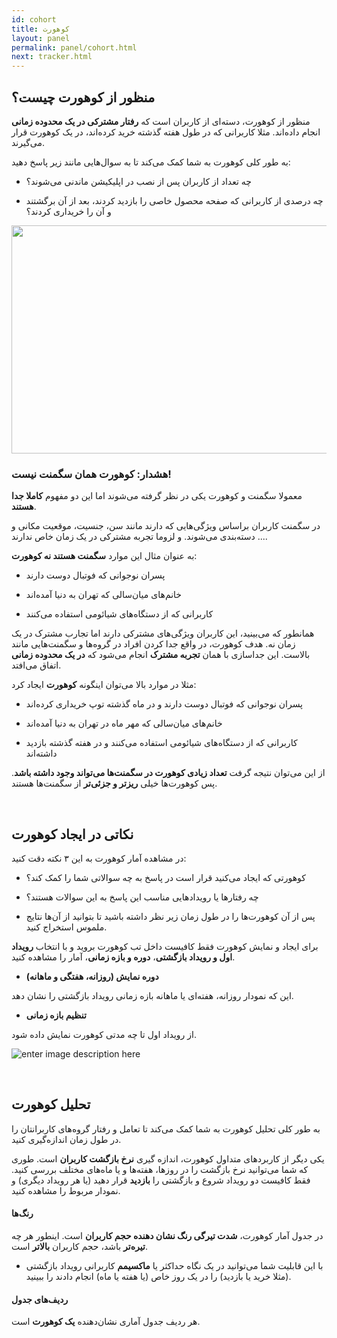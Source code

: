 ```yaml
---
id: cohort
title: کوهورت
layout: panel
permalink: panel/cohort.html
next: tracker.html
---
```


## منظور از کوهورت چیست؟

منظور از کوهورت، دسته‌ای از کاربران است که **رفتار مشترکی در یک محدوده زمانی** انجام داده‌اند. مثلا کاربرانی که در طول هفته گذشته خرید کرده‌اند، در یک کوهورت قرار می‌گیرند.


به طور کلی کوهورت به شما کمک می‌کند تا به سوال‌هایی مانند زیر پاسخ دهید:

- چه تعداد از کاربران پس از نصب در اپلیکیشن ماندنی می‌شوند؟

- چه درصدی از کاربرانی که صفحه محصول خاصی را بازدید کردند، بعد از آن برگشتند و آن را خریداری کردند؟

<p><img style="display: block; margin-left: auto; margin-right: auto;" src="http://uupload.ir/files/z5ik_cohort-analysis-.png" alt="" width="730" height="365" /></p>


### هشدار: کوهورت همان سگمنت نیست!

معمولا سگمنت و کوهورت یکی در نظر گرفته می‌شوند اما این دو مفهوم **کاملا جدا هستند**. 

در سگمنت کاربران براساس ویژگی‌هایی که دارند مانند سن، جنسیت، موقعیت مکانی و ... دسته‌بندی می‌شوند. و لزوما تجربه مشترکی در یک زمان خاص ندارند.

 به عنوان مثال این موارد **سگمنت هستند نه کوهورت**:

- پسران نوجوانی که فوتبال دوست دارند

- خانم‌های میان‌سالی که تهران به دنیا آمده‌اند

- کاربرانی که از دستگاه‌های شیائومی استفاده می‌کنند

همانطور که می‌بینید، این کاربران ویژگی‌های مشترکی دارند اما تجارب مشترک در یک زمان نه. هدف کوهورت، در واقع جدا کردن افراد در گروه‌ها و سگمنت‌هایی مانند بالاست. این جداسازی با همان **تجربه مشترک** انجام می‌شود که **در یک محدوده زمانی** اتفاق می‌افتد.

مثلا در موارد بالا می‌توان اینگونه **کوهورت** ایجاد کرد:

- پسران نوجوانی که فوتبال دوست دارند و در ماه گذشته توپ خریداری کرده‌اند

- خانم‌های میان‌سالی که مهر ماه در تهران به دنیا آمده‌اند 

- کاربرانی که از دستگاه‌های شیائومی استفاده می‌کنند و در هفته گذشته بازدید داشته‌اند

از این می‌توان نتیجه گرفت **تعداد زیادی کوهورت در سگمنت‌ها می‌تواند وجود داشته باشد**. پس کوهورت‌ها خیلی **ریزتر و جزئی‌تر** از سگمنت‌ها هستند. 

<br>

## نکاتی در ایجاد کوهورت

در مشاهده آمار کوهورت به این ۳ نکته دقت کنید:

- کوهورتی که ایجاد می‌کنید قرار است در پاسخ به چه سوالاتی شما را کمک کند؟

- چه رفتارها یا رویدادهایی مناسب این پاسخ به این سوالات هستند؟

- پس از آن کوهورت‌ها را در طول زمان زیر نظر داشته باشید تا بتوانید از آن‌ها نتایج ملموس استخراج کنید.

برای ایجاد و نمایش کوهورت فقط کافیست داخل تب کوهورت بروید و با انتخاب **رویداد اول و رویداد بازگشتی**، **دوره و بازه زمانی**، آمار را مشاهده کنید.

- **دوره نمایش (روزانه، هفتگی و ماهانه)**

این که نمودار روزانه، هفته‌ای یا ماهانه بازه زمانی رویداد بازگشتی را نشان دهد.

- **تنظیم بازه زمانی** 

از رویداد اول تا چه مدتی کوهورت نمایش داده شود. 

![enter image description here](http://uupload.ir/files/koxf_new-cohort.png)

<br>

## تحلیل کوهورت

به طور کلی تحلیل کوهورت به شما کمک می‌کند تا تعامل و رفتار گروه‌های کاربرانتان را در طول زمان اندازه‌گیری کنید.

<!-- تحلیل کوهورت به مارکترها کمک می‌کند تا با مقایسه گروه‌های کاربران، از عملکرد واقعی کمپین‌ها مطلع شوند. به عنوان مثال با کوهورت می‌توانید تکرار خرید گروه‌های کاربرانی که از منابع نصب مختلف جذب می‌شوند را اندازه بگیرید. اینگونه می‌توانید بفهمید افزایش خرید مربوط به کدام کانال جذب بوده و صرفا به خاطره افزایش کاربران نبوده.
. -->

یکی دیگر از کاربردهای متداول کوهورت، اندازه گیری **نرخ بازگشت کاربران** است. طوری که شما می‌توانید نرخ بازگشت را در روز‌ها، هفته‌ها و یا ماه‌های مختلف بررسی کنید. فقط کافیست دو رویداد شروع و بازگشتی را **بازدید** قرار دهید (یا هر رویداد دیگری) و نمودار مربوط را مشاهده کنید.


#### رنگ‌ها

در جدول آمار کوهورت، **شدت تیرگی رنگ نشان دهنده حجم کاربران** است. اینطور هر چه **تیره‌تر** باشد، حجم کاربران **بالاتر** است. 

- با این قابلیت شما می‌توانید در یک نگاه حداکثر یا **ماکسیمم** کاربرانی رویداد بازگشتی (مثلا خرید یا بازدید) را در یک روز خاص (یا هفته یا ماه) انجام دادند را ببینید.

#### ردیف‌های جدول

هر ردیف جدول آماری نشان‌دهنده **یک کوهورت** است.
